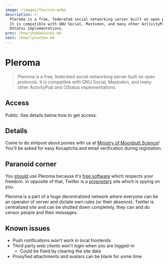 ```yaml
---
image: /images/favicon.webp
description: >-
  Pleroma is a free, federated social networking server built on open protocols.
  It is compatible with GNU Social, Mastodon, and many other ActivityPub and
  OStatus implementations.
prev: /how/shadowsocks.md
next: /how/lynxchan.md
---
```


# Pleroma

> Pleroma is a free, federated social networking server built on open protocols. It is compatible with GNU Social, Mastodon, and many other ActivityPub and OStatus implementations.

## Access

Public. See details below how to get access.

## Details

Come to do shitpost about ponies with us at [Ministry of Moonbutt Science](https://ministry.moonbutt.Science)! You'll be asked for easy Kocaptcha and email verification during registation.

## Paranoid corner

You [should](https://www.gnu.org/philosophy/free-software-even-more-important.html) use Pleroma because it's [free software](https://www.gnu.org/philosophy/free-sw.html) which respects your freedom. In opposite of that, Twitter is a [proprietary](https://www.gnu.org/proprietary/proprietary.html) site which is spying on you.

Pleroma is a part of a huge decentralized network where everyone can be an operator
of server and dictate own rules (or their absence). Twitter is centralized site and
can be shutted down completely, they can and do censor people and their messages.

## Known issues

- Push notifications won't work in local frontends
- Third party web clients won't login when you are logged-in
  - Could be fixed by clearing the site data
- Proxyfied attachments and avatars can be blank for some time